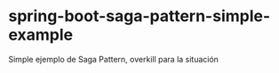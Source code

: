 # spring-boot-saga-pattern-simple-example
Simple ejemplo de Saga Pattern, overkill para la situación
